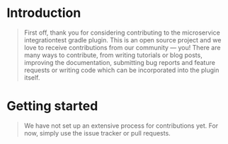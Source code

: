 # Introduction

>First off, thank you for considering contributing to the microservice integrationtest gradle plugin.
>This is an open source project and we love to receive contributions from our community — you!
>There are many ways to contribute, from writing tutorials or blog posts, improving the documentation, submitting bug reports and feature requests or writing code which can be incorporated into the plugin itself.

# Getting started

>We have not set up an extensive process for contributions yet. For now, simply use the issue tracker or pull requests.